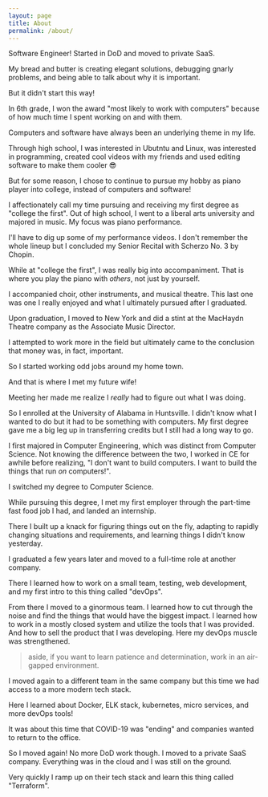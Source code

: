 ```yaml
---
layout: page
title: About
permalink: /about/
---
```


Software Engineer! Started in DoD and moved to private SaaS.

My bread and butter is creating elegant solutions, debugging gnarly problems, and being able to talk about why it is important. 

But it didn't start this way!

In 6th grade, I won the award "most likely to work with computers" because of how much time I spent working on and with them. 

Computers and software have always been an underlying theme in my life.

Through high school, I was interested in Ubutntu and Linux, was interested in programming, created cool videos with my friends and used editing software to make them cooler 😎

But for some reason, I chose to continue to pursue my hobby as piano player into college, instead of computers and software!

I affectionately call my time pursuing and receiving my first degree as "college the first". Out of high school, I went to a liberal arts university and majored in music. My focus was piano performance.

I'll have to dig up some of my performance videos. I don't remember the whole lineup but I concluded my Senior Recital with Scherzo No. 3 by Chopin.

While at "college the first", I was really big into accompaniment. That is where you play the piano with _others_, not just by yourself. 

I accompanied choir, other instruments, and musical theatre. This last one was one I really enjoyed and what I ultimately pursued after I graduated.

Upon graduation, I moved to New York and did a stint at the MacHaydn Theatre company as the Associate Music Director.

I attempted to work more in the field but ultimately came to the conclusion that money was, in fact, important.

So I started working odd jobs around my home town.

And that is where I met my future wife!

Meeting her made me realize I _really_ had to figure out what I was doing. 

So I enrolled at the University of Alabama in Huntsville. I didn't know what I wanted to do but it had to be something with computers. My first degree gave me a big leg up in transferring credits but I still had a long way to go.

I first majored in Computer Engineering, which was distinct from Computer Science. Not knowing the difference between the two, I worked in CE for awhile before realizing, "I don't want to build computers. I want to build the things that run _on_ computers!".

I switched my degree to Computer Science.

While pursuing this degree, I met my first employer through the part-time fast food job I had, and landed an internship.

There I built up a knack for figuring things out on the fly, adapting to rapidly changing situations and requirements, and learning things I didn't know yesterday.

I graduated a few years later and moved to a full-time role at another company.

There I learned how to work on a small team, testing, web development, and my first intro to this thing called "devOps".

From there I moved to a ginormous team. I learned how to cut through the noise and find the things that would have the biggest impact. I learned how to work in a mostly closed system and utilize the tools that I was provided. And how to sell the product that I was developing. Here my devOps muscle was strengthened.

> aside, if you want to learn patience and determination, work in an air-gapped environment.

I moved again to a different team in the same company but this time we had access to a more modern tech stack. 

Here I learned about Docker, ELK stack, kubernetes, micro services, and more devOps tools!

It was about this time that COVID-19 was "ending" and companies wanted to return to the office. 

So I moved again! No more DoD work though. I moved to a private SaaS company. Everything was in the cloud and I was still on the ground. 

Very quickly I ramp up on their tech stack and learn this thing called "Terraform".

